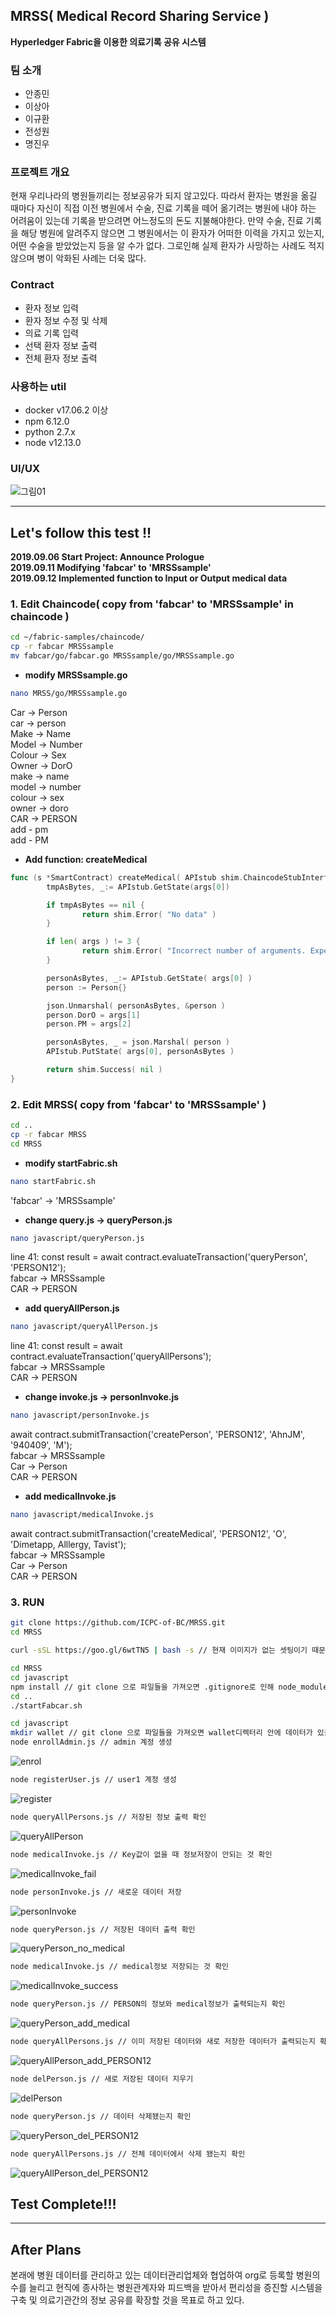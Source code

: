## MRSS( Medical Record Sharing Service )
**Hyperledger Fabric을 이용한 의료기록 공유 시스템**

### 팀 소개
* 안종민
* 이상아
* 이규환
* 전성원
* 명진우


### 프로젝트 개요
 현재 우리나라의 병원들끼리는 정보공유가 되지 않고있다. 따라서 환자는 병원을 옮길 때마다 자신이 직접 이전 병원에서
 수술, 진료 기록을 떼어 옮기려는 병원에 내야 하는 어려움이 있는데 기록을 받으려면 어느정도의 돈도 지불해야한다.
 만약 수술, 진료 기록을 해당 병원에 알려주지 않으면 그 병원에서는 이 환자가 어떠한 이력을 가지고 있는지, 어떤 수술을 받았었는지 등을
 알 수가 없다. 그로인해 실제 환자가 사망하는 사례도 적지 않으며 병이 악화된 사례는 더욱 많다.


### Contract
* 환자 정보 입력
* 환자 정보 수정 및 삭제
* 의료 기록 입력
* 선택 환자 정보 출력
* 전체 환자 정보 출력


### 사용하는 util
* docker v17.06.2 이상
* npm 6.12.0
* python 2.7.x
* node v12.13.0


### UI/UX
![그림01](https://user-images.githubusercontent.com/49246977/65002812-779dd200-d930-11e9-9a25-ff8e6e071313.png)


* * *


## Let's follow this test !!
 **2019.09.06 Start Project: Announce Prologue**  
 **2019.09.11 Modifying 'fabcar' to 'MRSSsample'**  
 **2019.09.12 Implemented function to Input or Output medical data**  


### 1. Edit Chaincode( copy from 'fabcar' to 'MRSSsample' in chaincode )
```bash
cd ~/fabric-samples/chaincode/
cp -r fabcar MRSSsample
mv fabcar/go/fabcar.go MRSSsample/go/MRSSsample.go
```

* **modify MRSSsample.go**
```bash
nano MRSS/go/MRSSsample.go
```
Car → Person<br>
car → person<br>
Make → Name<br>
Model → Number<br>
Colour → Sex<br>
Owner → DorO<br>
make → name<br>
model → number<br>
colour → sex<br>
owner → doro<br>
CAR → PERSON<br>
add - pm<br>
add - PM<br>

* **Add function: createMedical**
```go
func (s *SmartContract) createMedical( APIstub shim.ChaincodeStubInterface, args []string ) sc.Response {
        tmpAsBytes, _:= APIstub.GetState(args[0])

        if tmpAsBytes == nil {
                return shim.Error( "No data" )
        }

        if len( args ) != 3 {
                return shim.Error( "Incorrect number of arguments. Expection 3" )
        }

        personAsBytes, _:= APIstub.GetState( args[0] )
        person := Person{}

        json.Unmarshal( personAsBytes, &person )
        person.DorO = args[1]
        person.PM = args[2]

        personAsBytes, _ = json.Marshal( person )
        APIstub.PutState( args[0], personAsBytes )

        return shim.Success( nil )
}
```


### 2. Edit MRSS( copy from 'fabcar' to 'MRSSsample' )
```bash
cd ..
cp -r fabcar MRSS
cd MRSS
```

* **modify startFabric.sh**
```bash
nano startFabric.sh
```
'fabcar' → 'MRSSsample'<br>

* **change query.js → queryPerson.js**
```bash
nano javascript/queryPerson.js
```
line 41: const result = await contract.evaluateTransaction('queryPerson', 'PERSON12');<br>
fabcar → MRSSsample<br>
CAR → PERSON<br>

* **add queryAllPerson.js**
```bash
nano javascript/queryAllPerson.js
```
line 41: const result = await contract.evaluateTransaction('queryAllPersons');<br>
fabcar → MRSSsample<br>
CAR → PERSON<br>

* **change invoke.js → personInvoke.js**
```bash
nano javascript/personInvoke.js
```
await contract.submitTransaction('createPerson', 'PERSON12', 'AhnJM', '940409', 'M');<br>
fabcar → MRSSsample<br>
Car → Person<br>
CAR → PERSON<br>

* **add medicalInvoke.js**
```bash
nano javascript/medicalInvoke.js
```
await contract.submitTransaction('createMedical', 'PERSON12', 'O', 'Dimetapp, Alllergy, Tavist');<br>
fabcar → MRSSsample<br>
Car → Person<br>
CAR → PERSON<br>


### 3. RUN
```bash
git clone https://github.com/ICPC-of-BC/MRSS.git
cd MRSS

curl -sSL https://goo.gl/6wtTN5 | bash -s // 현재 이미지가 없는 셋팅이기 때문에 docker image 들을 다운받아야 한다.

cd MRSS
cd javascript
npm install // git clone 으로 파일들을 가져오면 .gitignore로 인해 node_modules 설치가 안되어있기 때문에 수행
cd ..
./startFabcar.sh

cd javascript
mkdir wallet // git clone 으로 파일들을 가져오면 wallet디렉터리 안에 데이터가 있을 수 있는데 모두 지워 빈 상태에서 실습을 진행해야한다.
node enrollAdmin.js // admin 계정 생성
```
![enrol](https://user-images.githubusercontent.com/49246977/64962469-79d14380-d8d2-11e9-83a6-a5d7b514f93c.PNG)
```bash
node registerUser.js // user1 계정 생성
```
![register](https://user-images.githubusercontent.com/49246977/64962662-c3ba2980-d8d2-11e9-8361-2af06f30da9b.PNG)
```bash
node queryAllPersons.js // 저장된 정보 출력 확인
```
![queryAllPerson](https://user-images.githubusercontent.com/49246977/64962562-9f5e4d00-d8d2-11e9-8581-253b7da50056.PNG)
```bash
node medicalInvoke.js // Key값이 없을 때 정보저장이 안되는 것 확인
```
![medicalInvoke_fail](https://user-images.githubusercontent.com/49246977/64962503-85bd0580-d8d2-11e9-9718-322528e326b6.PNG)
```bash
node personInvoke.js // 새로운 데이터 저장
```
![personInvoke](https://user-images.githubusercontent.com/49246977/64962543-966d7b80-d8d2-11e9-91f5-5636c284404e.PNG)

```bash
node queryPerson.js // 저장된 데이터 출력 확인
```
![queryPerson_no_medical](https://user-images.githubusercontent.com/49246977/64962654-be5cdf00-d8d2-11e9-86d7-2a3e6196141b.PNG)
```bash
node medicalInvoke.js // medical정보 저장되는 것 확인
```
![medicalInvoke_success](https://user-images.githubusercontent.com/49246977/64962526-8eadd700-d8d2-11e9-8d65-f49eab060088.PNG)
```bash
node queryPerson.js // PERSON의 정보와 medical정보가 출력되는지 확인
```
![queryPerson_add_medical](https://user-images.githubusercontent.com/49246977/64962619-b69d3a80-d8d2-11e9-8e57-59c9ba5e077d.PNG)
```bash
node queryAllPersons.js // 이미 저장된 데이터와 새로 저장한 데이터가 출력되는지 확인
```
![queryAllPerson_add_PERSON12](https://user-images.githubusercontent.com/49246977/64962587-a8e7b500-d8d2-11e9-88cc-9d06aa924785.PNG)
```bash
node delPerson.js // 새로 저장된 데이터 지우기
```
![delPerson](https://user-images.githubusercontent.com/49246977/65012546-aa58c200-d952-11e9-806a-6522740da804.PNG)
```bash
node queryPerson.js // 데이터 삭제됐는지 확인
```
![queryPerson_del_PERSON12](https://user-images.githubusercontent.com/49246977/65012557-b6dd1a80-d952-11e9-879a-7f70a6163e4f.PNG)
```bash
node queryAllPersons.js // 전체 데이터에서 삭제 됐는지 확인
```
![queryAllPerson_del_PERSON12](https://user-images.githubusercontent.com/49246977/65012567-c3617300-d952-11e9-98bf-81b5826bdfdf.PNG)

## Test Complete!!!

* * *

## After Plans
본래에 병원 데이터를 관리하고 있는 데이터관리업체와 협업하여 org로 등록할 병원의 수를 늘리고 현직에 종사하는 병원관계자와 피드백을 받아서 편리성을 증진할 시스템을 구축 및 의료기관간의 정보 공유를 확장할 것을 목표로 하고 있다.  

